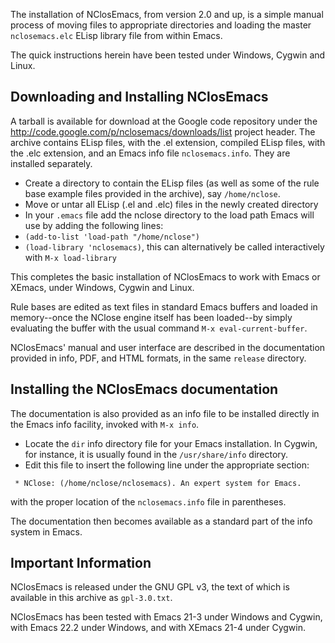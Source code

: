 The installation of NClosEmacs, from version 2.0 and up, is a simple manual process of moving
files to appropriate directories and loading the master
`nclosemacs.elc` ELisp library file from within Emacs.

The quick instructions herein have been tested under Windows, Cygwin
and Linux.

## Downloading and Installing NClosEmacs ##
A tarball is available for download at the Google code repository
under the http://code.google.com/p/nclosemacs/downloads/list project header.  The archive contains ELisp
files, with the .el extension, compiled ELisp files, with the .elc extension, and an Emacs info file
`nclosemacs.info`.  They are installed separately.

  * Create a directory to contain the ELisp files (as well as some of the rule base example files provided in the archive), say `/home/nclose`.
  * Move or untar all ELisp (.el and .elc) files in the newly created directory
  * In your `.emacs` file add the nclose directory to the load path Emacs will use by adding the following lines:
  * `(add-to-list 'load-path "/home/nclose")`
  * `(load-library 'nclosemacs)`, this can alternatively be called interactively with `M-x load-library`

This completes the basic installation of NClosEmacs to work with
Emacs or XEmacs, under Windows, Cygwin and Linux.

Rule bases are edited as text files in standard
Emacs buffers and loaded in memory--once the NClose engine itself has
been loaded--by simply evaluating the buffer with the usual command
`M-x eval-current-buffer`.

NClosEmacs' manual and user interface are described in the
documentation provided in info, PDF, and HTML formats, in the same
`release` directory.

## Installing the NClosEmacs documentation ##
The documentation is also provided as an info file to be installed
directly in the Emacs info facility, invoked with `M-x info`.

  * Locate the `dir` info directory file for your Emacs installation.  In Cygwin, for instance, it is usually found in the `/usr/share/info` directory.
  * Edit this file to insert the following line under the appropriate section:
```
 * NClose: (/home/nclose/nclosemacs). An expert system for Emacs.
```
with the proper location of the `nclosemacs.info` file in parentheses.

The documentation then becomes available as a standard part of the
info system in Emacs.

## Important Information ##
NClosEmacs is released under the GNU GPL v3, the text of which is
available in this archive as `gpl-3.0.txt`.

NClosEmacs has been tested with Emacs 21-3 under Windows and Cygwin, with Emacs 22.2 under Windows, and with XEmacs 21-4 under Cygwin.
